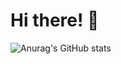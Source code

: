 # Hi there! 👾

![Anurag's GitHub stats](https://github-readme-stats.vercel.app/api?username=cosmopolitan72&show_icons=true&theme=transparent)
